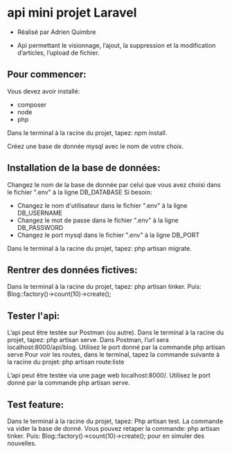 # api mini projet Laravel

- Réalisé par Adrien Quimbre

- Api permettant le visionnage, l’ajout, la suppression et la modification d’articles, l’upload de fichier.

## Pour commencer:

Vous devez avoir installé:

- composer
- node
- php

Dans le terminal à la racine du projet, tapez: npm install.

Créez une base de donnée mysql avec le nom de votre choix.

## Installation de la base de données:

Changez le nom de la base de donnée par celui que vous avez choisi dans le fichier ".env" à la ligne DB_DATABASE
Si besoin:
- Changez le nom d'utilisateur dans le fichier ".env" à la ligne DB_USERNAME
- Changez le mot de passe dans le fichier ".env" à la ligne DB_PASSWORD
- Changez le port mysql dans le fichier ".env" à la ligne DB_PORT

Dans le terminal à la racine du projet, tapez: php artisan migrate.

## Rentrer des données fictives:

Dans le terminal à la racine du projet, tapez: php artisan tinker.
Puis: Blog::factory()->count(10)->create();

## Tester l'api:

L’api peut être testée sur Postman (ou autre).
Dans le terminal à la racine du projet, tapez: php artisan serve.
Dans Postman, l’url sera localhost:8000/api/blog. Utilisez le port donné par la commande php artisan serve
Pour voir les routes, dans le terminal, tapez la commande suivante à la racine du projet: php artisan route:liste 

L’api peut être testée via une page web localhost:8000/. Utilisez le port donné par la commande php artisan serve.

## Test feature:

Dans le terminal à la racine du projet, tapez: Php artisan test.
La commande va vider la base de donné. Vous pouvez retaper la commande: php artisan tinker.
Puis: Blog::factory()->count(10)->create(); pour en simuler des nouvelles.


